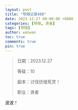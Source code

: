 ```yaml
---
layout: post
title: "导随记录498"
date: 2023-12-27 00:00:00 +0800
categories: [导随, 贤者]
tags: [导随]
author: wanwan
toc: true
comments: true
pin: true
---
```

> 日期：2023.12.27
>
> 等级：10
>
> 副本：讨伐彷徨死灵！
>
> 职业：贤者

波波！